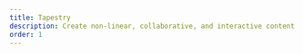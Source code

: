 ```yaml
---
title: Tapestry
description: Create non-linear, collaborative, and interactive content
order: 1
---
```

